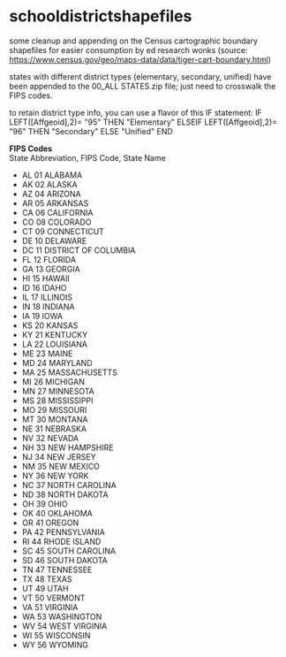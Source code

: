 # schooldistrictshapefiles

some cleanup and appending on the Census cartographic boundary shapefiles for easier consumption by ed research wonks
(source: https://www.census.gov/geo/maps-data/data/tiger-cart-boundary.html)

states with different district types (elementary, secondary, unified) have been appended to the 00_ALL STATES.zip file; just need to crosswalk the FIPS codes.

to retain district type info, you can use a flavor of this IF statement:
IF LEFT([Affgeoid],2)= "95" THEN "Elementary"
ELSEIF LEFT([Affgeoid],2)= "96" THEN "Secondary"
ELSE "Unified"
END

<b>FIPS Codes</b>
<br>
State Abbreviation, FIPS Code, State Name
<ul>
	<li>AL	01	ALABAMA</li>
	<li>AK	02	ALASKA</li>
	<li>AZ	04	ARIZONA</li>
	<li>AR	05	ARKANSAS</li>
	<li>CA	06	CALIFORNIA</li>
	<li>CO	08	COLORADO</li>
	<li>CT	09	CONNECTICUT</li>
	<li>DE	10	DELAWARE</li>
	<li>DC	11	DISTRICT OF COLUMBIA</li>
	<li>FL	12	FLORIDA</li>
	<li>GA	13	GEORGIA</li>
	<li>HI	15	HAWAII</li>
	<li>ID	16	IDAHO</li>
	<li>IL	17	ILLINOIS</li>
	<li>IN	18	INDIANA</li>
	<li>IA	19	IOWA</li>
	<li>KS	20	KANSAS</li>
	<li>KY	21	KENTUCKY</li>
	<li>LA	22	LOUISIANA</li>
	<li>ME	23	MAINE</li>
	<li>MD	24	MARYLAND</li>
	<li>MA	25	MASSACHUSETTS</li>
	<li>MI	26	MICHIGAN</li>
	<li>MN	27	MINNESOTA</li>
	<li>MS	28	MISSISSIPPI</li>
	<li>MO	29	MISSOURI</li>
	<li>MT	30	MONTANA</li>
	<li>NE	31	NEBRASKA</li>
	<li>NV	32	NEVADA</li>
	<li>NH	33	NEW HAMPSHIRE</li>
	<li>NJ	34	NEW JERSEY</li>
	<li>NM	35	NEW MEXICO</li>
	<li>NY	36	NEW YORK</li>
	<li>NC	37	NORTH CAROLINA</li>
	<li>ND	38	NORTH DAKOTA</li>
	<li>OH	39	OHIO</li>
	<li>OK	40	OKLAHOMA</li>
	<li>OR	41	OREGON</li>
	<li>PA	42	PENNSYLVANIA</li>
	<li>RI	44	RHODE ISLAND</li>
	<li>SC	45	SOUTH CAROLINA</li>
	<li>SD	46	SOUTH DAKOTA</li>
	<li>TN	47	TENNESSEE</li>
	<li>TX	48	TEXAS</li>
	<li>UT	49	UTAH</li>
	<li>VT	50	VERMONT</li>
	<li>VA	51	VIRGINIA</li>
	<li>WA	53	WASHINGTON</li>
	<li>WV	54	WEST VIRGINIA</li>
	<li>WI	55	WISCONSIN</li>
	<li>WY	56	WYOMING</li>
</ul>
